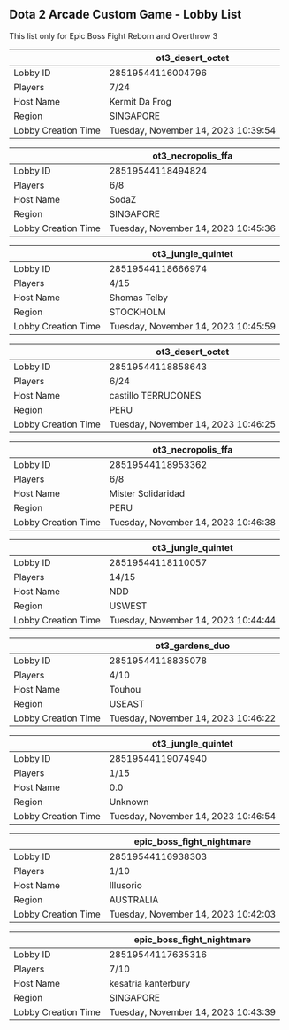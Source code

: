 ## Dota 2 Arcade Custom Game - Lobby List

This list only for Epic Boss Fight Reborn and Overthrow 3

|  | ot3_desert_octet |
| ------ | ------ |
| Lobby ID | 28519544116004796 |
| Players | 7/24 |
| Host Name | Kermit Da Frog |
| Region | SINGAPORE |
| Lobby Creation Time | Tuesday, November 14, 2023 10:39:54 |


|  | ot3_necropolis_ffa |
| ------ | ------ |
| Lobby ID | 28519544118494824 |
| Players | 6/8 |
| Host Name | SodaZ |
| Region | SINGAPORE |
| Lobby Creation Time | Tuesday, November 14, 2023 10:45:36 |


|  | ot3_jungle_quintet |
| ------ | ------ |
| Lobby ID | 28519544118666974 |
| Players | 4/15 |
| Host Name | Shomas Telby |
| Region | STOCKHOLM |
| Lobby Creation Time | Tuesday, November 14, 2023 10:45:59 |


|  | ot3_desert_octet |
| ------ | ------ |
| Lobby ID | 28519544118858643 |
| Players | 6/24 |
| Host Name | castillo TERRUCONES |
| Region | PERU |
| Lobby Creation Time | Tuesday, November 14, 2023 10:46:25 |


|  | ot3_necropolis_ffa |
| ------ | ------ |
| Lobby ID | 28519544118953362 |
| Players | 6/8 |
| Host Name | Mister Solidaridad |
| Region | PERU |
| Lobby Creation Time | Tuesday, November 14, 2023 10:46:38 |


|  | ot3_jungle_quintet |
| ------ | ------ |
| Lobby ID | 28519544118110057 |
| Players | 14/15 |
| Host Name | NDD |
| Region | USWEST |
| Lobby Creation Time | Tuesday, November 14, 2023 10:44:44 |


|  | ot3_gardens_duo |
| ------ | ------ |
| Lobby ID | 28519544118835078 |
| Players | 4/10 |
| Host Name | Touhou |
| Region | USEAST |
| Lobby Creation Time | Tuesday, November 14, 2023 10:46:22 |


|  | ot3_jungle_quintet |
| ------ | ------ |
| Lobby ID | 28519544119074940 |
| Players | 1/15 |
| Host Name | 0.0 |
| Region | Unknown |
| Lobby Creation Time | Tuesday, November 14, 2023 10:46:54 |


|  | epic_boss_fight_nightmare |
| ------ | ------ |
| Lobby ID | 28519544116938303 |
| Players | 1/10 |
| Host Name | Illusorio |
| Region | AUSTRALIA |
| Lobby Creation Time | Tuesday, November 14, 2023 10:42:03 |


|  | epic_boss_fight_nightmare |
| ------ | ------ |
| Lobby ID | 28519544117635316 |
| Players | 7/10 |
| Host Name | kesatria kanterbury |
| Region | SINGAPORE |
| Lobby Creation Time | Tuesday, November 14, 2023 10:43:39 |


